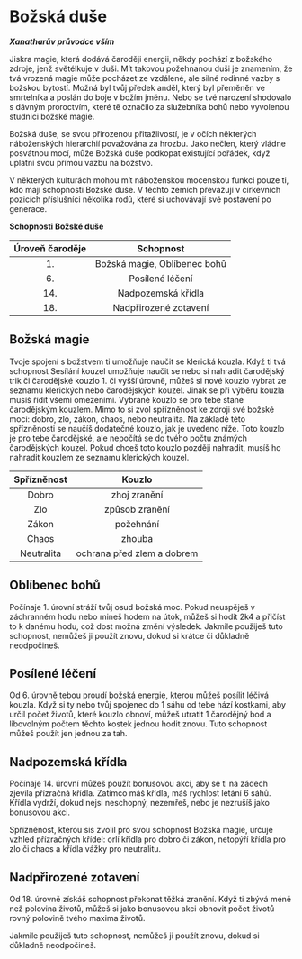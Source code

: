 # Božská duše

***Xanatharův průvodce vším***

Jiskra magie, která dodává čaroději energii, někdy pochází z božského zdroje, jenž světélkuje v duši. Mít takovou požehnanou duši je znamením, že tvá vrozená magie může pocházet ze vzdálené, ale silné rodinné vazby s božskou bytostí. Možná byl tvůj předek anděl, který byl přeměněn ve smrtelníka a poslán do boje v božím jménu. Nebo se tvé narození shodovalo s dávným proroctvím, které tě označilo za služebníka bohů nebo vyvolenou studnici božské magie.

Božská duše, se svou přirozenou přitažlivostí, je v očích některých náboženských hierarchií považována za hrozbu. Jako nečlen, který vládne posvátnou mocí, může Božská duše podkopat existující pořádek, když uplatní svou přímou vazbu na božstvo.

V některých kulturách mohou mít náboženskou mocenskou funkci pouze ti, kdo mají schopnosti Božské duše. V těchto zemích převažují v církevních pozicích příslušníci několika rodů, které si uchovávají své postavení po generace.


**Schopnosti Božské duše**

| Úroveň čaroděje | Schopnost |
| :---: | :---: |
| 1. | Božská magie, Oblíbenec bohů |
| 6. | Posílené léčení |
| 14. | Nadpozemská křídla |
| 18. | Nadpřirozené zotavení |

## Božská magie

Tvoje spojení s božstvem ti umožňuje naučit se klerická kouzla. Když ti tvá schopnost Sesílání kouzel umožňuje naučit se nebo si nahradit čarodějský trik či čarodějské kouzlo 1. či vyšší úrovně, můžeš si nové kouzlo vybrat ze seznamu klerických nebo čarodějských kouzel. Jinak se při výběru kouzla musíš řídit všemi omezeními. Vybrané kouzlo se pro tebe stane čarodějským kouzlem. Mimo to si zvol spřízněnost ke zdroji své božské moci: dobro, zlo, zákon, chaos, nebo neutralita. Na základě této spřízněnosti se naučíš dodatečné kouzlo, jak je uvedeno níže. Toto kouzlo je pro tebe čarodějské, ale nepočítá se do tvého počtu známých čarodějských kouzel. Pokud chceš toto kouzlo později nahradit, musíš ho nahradit kouzlem ze seznamu klerických kouzel.

| Spřízněnost | Kouzlo |
| :---: | :---: |
| Dobro | zhoj zranění |
| Zlo | způsob zranění |
| Zákon | požehnání |
| Chaos | zhouba |
| Neutralita | ochrana před zlem a dobrem |

## Oblíbenec bohů

Počínaje 1. úrovní stráží tvůj osud božská moc. Pokud neuspěješ v záchranném hodu nebo mineš hodem na útok, můžeš si hodit 2k4 a přičíst to k danému hodu, což dost možná změní výsledek. Jakmile použiješ tuto schopnost, nemůžeš ji použít znovu, dokud si krátce či důkladně neodpočineš. 

## Posílené léčení

Od 6. úrovně tebou proudí božská energie, kterou můžeš posílit léčivá kouzla. Když si ty nebo tvůj spojenec do 1 sáhu od tebe hází kostkami, aby určil počet životů, které kouzlo obnoví, můžeš utratit 1 čarodějný bod a libovolným počtem těchto kostek jednou hodit znovu. Tuto schopnost můžeš použít jen jednou za tah.

## Nadpozemská křídla

Počínaje 14. úrovní můžeš použít bonusovou akci, aby se ti na zádech zjevila přízračná křídla. Zatímco máš křídla, máš rychlost létání 6 sáhů. Křídla vydrží, dokud nejsi neschopný, nezemřeš, nebo je nezrušíš jako bonusovou akci.

Spřízněnost, kterou sis zvolil pro svou schopnost Božská magie, určuje vzhled přízračných křídel: orlí křídla pro dobro či zákon, netopýří křídla pro zlo či chaos a křídla vážky pro neutralitu.

## Nadpřirozené zotavení

Od 18. úrovně získáš schopnost překonat těžká zranění. Když ti zbývá méně než polovina životů, můžeš si jako bonusovou akci obnovit počet životů rovný polovině tvého maxima životů.

Jakmile použiješ tuto schopnost, nemůžeš ji použít znovu, dokud si důkladně neodpočineš.

